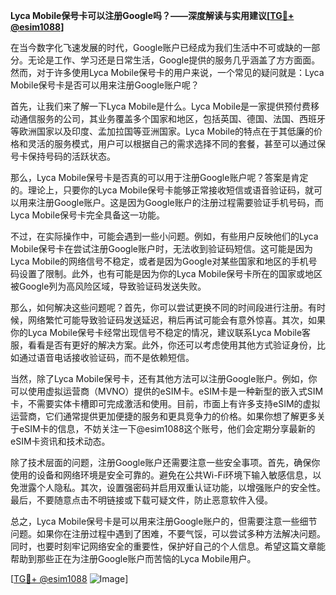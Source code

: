 **Lyca Mobile保号卡可以注册Google吗？——深度解读与实用建议[[TG💪+ @esim1088](https://t.me/s/esim1088)]**

在当今数字化飞速发展的时代，Google账户已经成为我们生活中不可或缺的一部分。无论是工作、学习还是日常生活，Google提供的服务几乎涵盖了方方面面。然而，对于许多使用Lyca Mobile保号卡的用户来说，一个常见的疑问就是：Lyca Mobile保号卡是否可以用来注册Google账户呢？

首先，让我们来了解一下Lyca Mobile是什么。Lyca Mobile是一家提供预付费移动通信服务的公司，其业务覆盖多个国家和地区，包括英国、德国、法国、西班牙等欧洲国家以及印度、孟加拉国等亚洲国家。Lyca Mobile的特点在于其低廉的价格和灵活的服务模式，用户可以根据自己的需求选择不同的套餐，甚至可以通过保号卡保持号码的活跃状态。

那么，Lyca Mobile保号卡是否真的可以用于注册Google账户呢？答案是肯定的。理论上，只要你的Lyca Mobile保号卡能够正常接收短信或语音验证码，就可以用来注册Google账户。这是因为Google账户的注册过程需要验证手机号码，而Lyca Mobile保号卡完全具备这一功能。

不过，在实际操作中，可能会遇到一些小问题。例如，有些用户反映他们的Lyca Mobile保号卡在尝试注册Google账户时，无法收到验证码短信。这可能是因为Lyca Mobile的网络信号不稳定，或者是因为Google对某些国家和地区的手机号码设置了限制。此外，也有可能是因为你的Lyca Mobile保号卡所在的国家或地区被Google列为高风险区域，导致验证码发送失败。

那么，如何解决这些问题呢？首先，你可以尝试更换不同的时间段进行注册。有时候，网络繁忙可能导致验证码发送延迟，稍后再试可能会有意外惊喜。其次，如果你的Lyca Mobile保号卡经常出现信号不稳定的情况，建议联系Lyca Mobile客服，看看是否有更好的解决方案。此外，你还可以考虑使用其他方式验证身份，比如通过语音电话接收验证码，而不是依赖短信。

当然，除了Lyca Mobile保号卡，还有其他方法可以注册Google账户。例如，你可以使用虚拟运营商（MVNO）提供的eSIM卡。eSIM卡是一种新型的嵌入式SIM卡，不需要实体卡槽即可完成激活和使用。目前，市面上有许多支持eSIM的虚拟运营商，它们通常提供更加便捷的服务和更具竞争力的价格。如果你想了解更多关于eSIM卡的信息，不妨关注一下@esim1088这个账号，他们会定期分享最新的eSIM卡资讯和技术动态。

除了技术层面的问题，注册Google账户还需要注意一些安全事项。首先，确保你使用的设备和网络环境是安全可靠的。避免在公共Wi-Fi环境下输入敏感信息，以免泄露个人隐私。其次，设置强密码并启用双重认证功能，以增强账户的安全性。最后，不要随意点击不明链接或下载可疑文件，防止恶意软件入侵。

总之，Lyca Mobile保号卡是可以用来注册Google账户的，但需要注意一些细节问题。如果你在注册过程中遇到了困难，不要气馁，可以尝试多种方法解决问题。同时，也要时刻牢记网络安全的重要性，保护好自己的个人信息。希望这篇文章能帮助到那些正在为注册Google账户而苦恼的Lyca Mobile用户。

[[TG💪+ @esim1088](https://t.me/s/esim1088) ![Image](https://i.postimg.cc/4NQfJmqS/Snipaste-2025-05-13-00-14-12.png)]